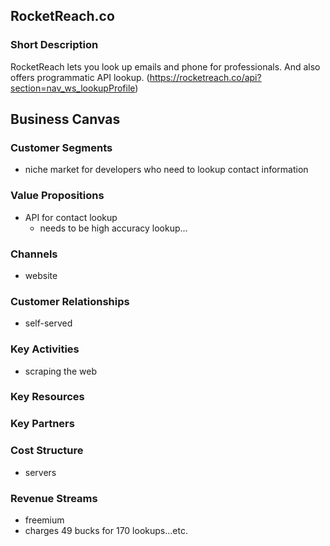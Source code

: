 ## RocketReach.co

### Short Description
RocketReach lets you look up emails and phone for professionals. And also offers programmatic API lookup. (https://rocketreach.co/api?section=nav_ws_lookupProfile)

## Business Canvas 

### Customer Segments
* niche market for developers who need to lookup contact information

### Value Propositions
* API for contact lookup
	* needs to be high accuracy lookup...

### Channels
* website

### Customer Relationships
* self-served

### Key Activities
* scraping the web

### Key Resources

### Key Partners

### Cost Structure
* servers

### Revenue Streams
* freemium
* charges 49 bucks for 170 lookups...etc.
